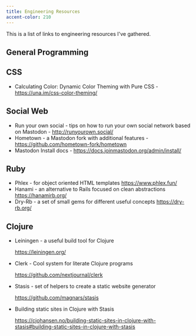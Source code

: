 ```yaml
---
title: Engineering Resources
accent-color: 210
---
```


This is a list of links to engineering resources I've gathered.

## General Programming

## CSS

* Calculating Color: Dynamic Color Theming with Pure CSS - <https://una.im/css-color-theming/>

## Social Web

* Run your own social - tips on how to run your own social network based on Mastodon - <http://runyourown.social/>
* Hometown - a Mastodon fork with additional features - <https://github.com/hometown-fork/hometown>
* Mastodon Install docs - <https://docs.joinmastodon.org/admin/install/>

## Ruby

* Phlex - for object oriented HTML templates <https://www.phlex.fun/>
* Hanami - an alternative to Rails focused on clean abstractions <https://hanamirb.org/>
* Dry-Rb - a set of small gems for different useful concepts <https://dry-rb.org/>

## Clojure

* Leiningen - a useful build tool for Clojure

  <https://leiningen.org/> 
* Clerk - Cool system for literate Clojure programs

  <https://github.com/nextjournal/clerk> 
* Stasis - set of helpers to create a static website generator

  <https://github.com/magnars/stasis> 
* Building static sites in Clojure with Stasis
  
  <https://cjohansen.no/building-static-sites-in-clojure-with-stasis#building-static-sites-in-clojure-with-stasis>
